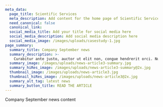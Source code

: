 ```yaml
---
meta_data:
  page_title: Scientific Services
  meta_description: Add content for the home page of Scientific Services here...
  need_canonical: false
  canonical_link:
  social_media_title: Add your title for social media here
  social_media_description: Add social media description here
  social_media_image: /images/uploads/casestudy-1.jpg
page_summary:
  summary_title: Company September news
  summary_description: >-
    Curabitur ante justo, auctor ut elit non, congue hendrerit orci. Nullam quis convallis turpis.
  summary_image: /images/uploads/news-article3-summary.jpg
  summary_hiRes_image: /images/uploads/news-article3-summary@2x.jpg
  thumbnail_image: /images/uploads/news-article3.jpg
  thumbnail_hiRes_image: /images/uploads/news-article3@2x.jpg
  summary_alt_tag: latest news
  summary_button_title: READ THE ARTICLE
---
```

Company September news content
